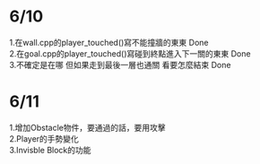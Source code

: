 # 6/10
1.在wall.cpp的player_touched()寫不能撞牆的東東 Done<br/>
2.在goal.cpp的player_touched()寫碰到終點進入下一關的東東 Done<br/>
3.不確定是在哪 但如果走到最後一層也通關 看要怎麼結束 Done<br/>

# 6/11
1.增加Obstacle物件，要通過的話，要用攻擊 <br/>
2.Player的手勢變化 <br/>
3.Invisble Block的功能 <br/>
